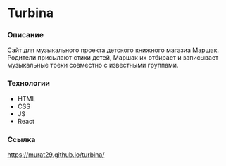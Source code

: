 # Turbina

### Описание
Cайт для музыкального проекта детского книжного магазиа Маршак. Родители присылают стихи детей, Маршак их отбирает и записывает музыкальные треки совместно с известными группами.

### Технологии
* HTML
* CSS
* JS
* React

### Ссылка
https://murat29.github.io/turbina/

